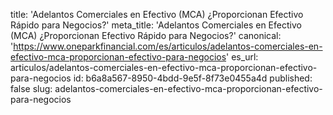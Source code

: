 title: 'Adelantos Comerciales en Efectivo (MCA) ¿Proporcionan Efectivo Rápido para Negocios?'
meta_title: 'Adelantos Comerciales en Efectivo (MCA) ¿Proporcionan Efectivo Rápido para Negocios?'
canonical: 'https://www.oneparkfinancial.com/es/articulos/adelantos-comerciales-en-efectivo-mca-proporcionan-efectivo-para-negocios'
es_url: articulos/adelantos-comerciales-en-efectivo-mca-proporcionan-efectivo-para-negocios
id: b6a8a567-8950-4bdd-9e5f-8f73e0455a4d
published: false
slug: adelantos-comerciales-en-efectivo-mca-proporcionan-efectivo-para-negocios
